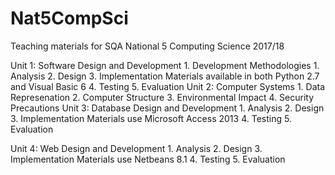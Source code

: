 # Nat5CompSci
Teaching materials for SQA National 5 Computing Science 2017/18

Unit 1: Software Design and Development
	1. Development Methodologies
	1. Analysis
	2. Design
	3. Implementation 
		Materials available in both Python 2.7 and Visual Basic 6 
	4. Testing
	5. Evaluation
Unit 2: Computer Systems
	1. Data Represenation
	2. Computer Structure
	3. Environmental Impact
	4. Security Precautions
Unit 3: Database Design and Development
	1. Analysis
	2. Design
	3. Implementation 
		Materials use Microsoft Access 2013
	4. Testing
	5. Evaluation
  
Unit 4: Web Design and Development
	1. Analysis
	2. Design
	3. Implementation 
		Materials use Netbeans 8.1
	4. Testing
	5. Evaluation
